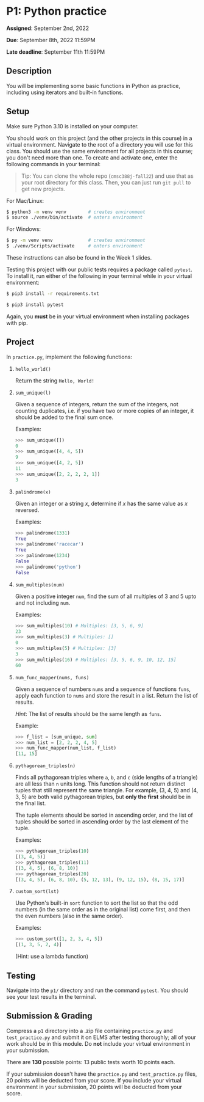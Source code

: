 # P1: Python practice 

**Assigned**: September 2nd, 2022

**Due**: September 8th, 2022 11:59PM

**Late deadline**: September 11th 11:59PM

## Description

You will be implementing some basic functions in Python as practice, including using iterators and built-in functions.

## Setup

Make sure Python 3.10 is installed on your computer.

You should work on this project (and the other projects in this course) in a virtual environment.
Navigate to the root of a directory you will use for this class. You should use the same environment
for all projects in this course; you don't need more than one.
To create and activate one, enter the following commands in your terminal:

> Tip: You can clone the whole repo (`cmsc388j-fall22`) and use that as your root directory for this class. Then, you can just run `git pull` to get new projects.

For Mac/Linux:
```bash
$ python3 -m venv venv        # creates environment
$ source ./venv/bin/activate  # enters environment
```

For Windows:
```bash
$ py -m venv venv             # creates environment
$ ./venv/Scripts/activate     # enters environment
```

These instructions can also be found in the Week 1 slides.

Testing this project with our public tests requires a package called `pytest`.
To install it, run either of the following in your terminal while in your virtual environment:
```bash    
$ pip3 install -r requirements.txt
```
```bash
$ pip3 install pytest
```
Again, you **must** be in your virtual environment when installing packages with pip.

## Project

In `practice.py`, implement the following functions:

1. `hello_world()`

   Return the string `Hello, World!`

2. `sum_unique(l)`

   Given a sequence of integers, return the sum of the integers, not counting duplicates, i.e. 
   if you have two or more copies of an integer, it should be added to the final sum once.

   Examples:
   ```python
   >>> sum_unique([])
   0
   >>> sum_unique([4, 4, 5])
   9
   >>> sum_unique([4, 2, 5])
   11
   >>> sum_unique([2, 2, 2, 2, 1])
   3
   ```

3. `palindrome(x)`

    Given an integer or a string *x*, determine if *x* has the same value as *x* reversed.

    Examples:
    ```python
    >>> palindrome(1331)
    True
    >>> palindrome('racecar')
    True
    >>> palindrome(1234)
    False
    >>> palindrome('python')
    False
    ```

4. `sum_multiples(num)`

    Given a positive integer `num`, find the sum of all multiples of 3 and 5 upto and not including `num`.

    Examples:
    ```python
    >>> sum_multiples(10) # Multiples: [3, 5, 6, 9]
    23
    >>> sum_multiples(3) # Multiples: []
    0
    >>> sum_multiples(5) # Multiples: [3]
    3
    >>> sum_multiples(16) # Multiples: [3, 5, 6, 9, 10, 12, 15]
    60
    ```

5. `num_func_mapper(nums, funs)`

    Given a sequence of numbers `nums` and a sequence of functions `funs`, 
    apply each function to `nums` and store the result in a list.
    Return the list of results. 
    
    *Hint*: The list of results should be the same length as `funs`.

    Example:
    ```python
    >>> f_list = [sum_unique, sum]
    >>> num_list = [2, 2, 2, 4, 5]
    >>> num_func_mapper(num_list, f_list)
    [11, 15]
    ```

6. `pythagorean_triples(n)`

    Finds all pythagorean triples where `a`, `b`, and `c` (side lengths of a triangle)
    are all less than `n` units long. This function should not return distinct tuples
    that still represent the same triangle. For example, (3, 4, 5) and (4, 3, 5)
    are both valid pythagorean triples, but **only the first** should be in the final list.

    The tuple elements should be sorted in ascending order, and the
    list of tuples should be sorted in ascending order by the last element of the tuple.

    Examples:
    ```python
    >>> pythagorean_triples(10)
    [(3, 4, 5)]
    >>> pythagorean_triples(11)
    [(3, 4, 5), (6, 8, 10)]
    >>> pythagorean_triples(20)
    [(3, 4, 5), (6, 8, 10), (5, 12, 13), (9, 12, 15), (8, 15, 17)]
    ```
7. `custom_sort(lst)`

   Use Python's built-in `sort` function to sort the list so that the odd numbers (in the same order as in the original list) come first, and then the even numbers (also in the same order).
   
   Examples:
   ```python
   >>> custom_sort([1, 2, 3, 4, 5])
   [(1, 3, 5, 2, 4)]
   ```
   (Hint: use a lambda function)



## Testing

Navigate into the `p1/` directory and run the command `pytest`.
You should see your test results in the terminal.

## Submission & Grading

Compress a `p1` directory into a .zip file containing `practice.py` and `test_practice.py`
and submit it on ELMS after testing thoroughly; all of your work should be in this module. Do **not** include your virtual environment in your submission.

There are **130** possible points: 13 public tests worth 10 points each.

If your submission doesn't have the `practice.py` and `test_practice.py` files, 
20 points will be deducted from your score.
If you include your virtual environment in your submission, 20 points will be deducted from your score.